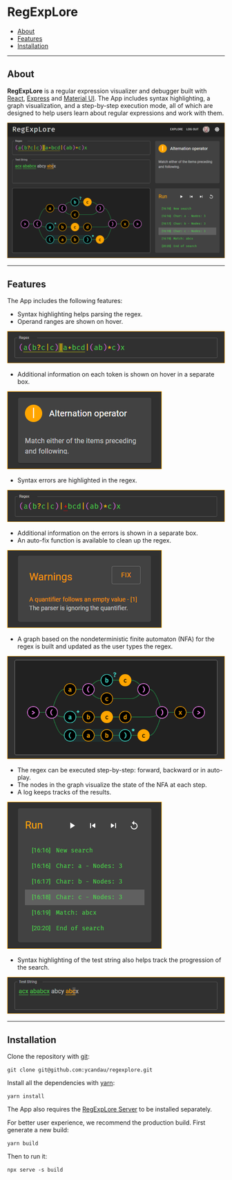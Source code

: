 # RegExpLore

- [About](#about)
- [Features](#features)
- [Installation](#installation)

---

## About

**RegExpLore** is a regular expression visualizer and debugger built with [React](https://reactjs.org/), [Express](https://expressjs.com/) and [Material UI](https://mui.com/). The App includes syntax highlighting, a graph visualization, and a step-by-step execution mode, all of which are designed to help users learn about regular expressions and work with them.

![Application](./docs/all.png)

---

## Features

The App includes the following features:

- Syntax highlighting helps parsing the regex.
- Operand ranges are shown on hover.

![Regex string](./docs/regex.png)

- Additional information on each token is shown on hover in a separate box.

![Info box](./docs/info.png)

- Syntax errors are highlighted in the regex.

![Regex error](./docs/regex_error.png)

- Additional information on the errors is shown in a separate box.
- An auto-fix function is available to clean up the regex.

![Syntax errors](./docs/warnings.png)

- A graph based on the nondeterministic finite automaton (NFA) for the regex is built and updated as the user types the regex.

![Graph](./docs/graph.png)

- The regex can be executed step-by-step: forward, backward or in auto-play.
- The nodes in the graph visualize the state of the NFA at each step.
- A log keeps tracks of the results.

![Run](./docs/run.png)

- Syntax highlighting of the test string also helps track the progression of the search.

![Test string](./docs/test_string.png)

---

## Installation

Clone the repository with [git](https://git-scm.com/):

```shell
git clone git@github.com:ycandau/regexplore.git
```

Install all the dependencies with [yarn](https://classic.yarnpkg.com/en/):

```shell
yarn install
```

The App also requires the [RegExpLore Server](https://github.com/milesAwayAlex/regexplore-server) to be installed separately.

For better user experience, we recommend the production build. First generate a new build:

```shell
yarn build
```

Then to run it:

```shell
npx serve -s build
```
